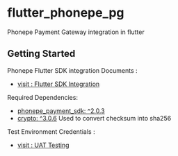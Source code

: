 # flutter_phonepe_pg

Phonepe Payment Gateway integration in flutter

## Getting Started

Phonepe Flutter SDK integration Documents :
- [visit : Flutter SDK Integration](https://developer.phonepe.com/v1/docs/flutter-sdk-integration/)

Required Dependencies:
- [phonepe_payment_sdk: ^2.0.3](https://pub.dev/packages/phonepe_payment_sdk)
- [crypto: ^3.0.6](https://pub.dev/packages/crypto)
Used to convert checksum into sha256

Test Environment Credentials :
- [visit : UAT Testing](https://developer.phonepe.com/v2/docs/test-environment-credentials-4/)
